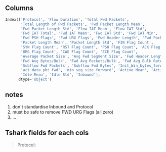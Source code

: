 ## Columns
```python
Index(['Protocol', 'Flow Duration', 'Total Fwd Packets',
       'Total Length of Fwd Packets', 'Fwd Packet Length Mean',
       'Fwd Packet Length Std', 'Flow IAT Mean', 'Flow IAT Std',
       'Fwd IAT Total', 'Fwd IAT Mean', 'Fwd IAT Std', 'Fwd IAT Min',
       'Fwd PSH Flags', 'Fwd URG Flags', 'Fwd Header Length', 'Fwd Packets/s',
       'Packet Length Mean', 'Packet Length Std', 'FIN Flag Count',
       'SYN Flag Count', 'RST Flag Count', 'PSH Flag Count', 'ACK Flag Count',
       'URG Flag Count', 'CWE Flag Count', 'ECE Flag Count',
       'Average Packet Size', 'Avg Fwd Segment Size', 'Fwd Header Length.1',
       'Fwd Avg Bytes/Bulk', 'Fwd Avg Packets/Bulk', 'Fwd Avg Bulk Rate',
       'Subflow Fwd Packets', 'Subflow Fwd Bytes', 'Init_Win_bytes_forward',
       'act_data_pkt_fwd', 'min_seg_size_forward', 'Active Mean', 'Active Std',
       'Idle Mean', 'Idle Std', 'Inbound'],
      dtype='object')
```

## notes
1. don't standardise Inbound and Protocol
2. must be safe to remove FWD URG Flags (all zero)
3. ...

## Tshark fields for each cols
> Protocol: 
> 
> 
> 
